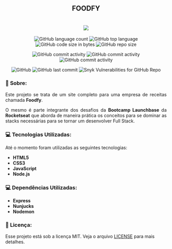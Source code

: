 <h2 align="center">FOODFY</h2>

<h1 align="center">
    <img src="https://images2.imgbox.com/a2/e1/atsdHP95_o.png" >
</h1>

<p align="center">
<img alt="GitHub language count" src="https://img.shields.io/github/languages/count/Dhi-Carvalho/Foodfy">
<img alt="GitHub top language" src="https://img.shields.io/github/languages/top/Dhi-Carvalho/Foodfy">
<img alt="GitHub code size in bytes" src="https://img.shields.io/github/languages/code-size/Dhi-Carvalho/Foodfy">
<img alt="GitHub repo size" src="https://img.shields.io/github/repo-size/Dhi-Carvalho/Foodfy">
</p>

<p align="center">
<img alt="GitHub commit activity" src="https://img.shields.io/github/commit-activity/y/Dhi-Carvalho/Foodfy">
<img alt="GitHub commit activity" src="https://img.shields.io/github/commit-activity/m/Dhi-Carvalho/Foodfy">
<img alt="GitHub commit activity" src="https://img.shields.io/github/commit-activity/w/Dhi-Carvalho/Foodfy">
</p>

<p align="center">
<img alt="GitHub" src="https://img.shields.io/github/license/Dhi-Carvalho/Foodfy">
<img alt="GitHub last commit" src="https://img.shields.io/github/last-commit/Dhi-Carvalho/Foodfy">
<img alt="Snyk Vulnerabilities for GitHub Repo" src="https://img.shields.io/snyk/vulnerabilities/github/Dhi-Carvalho/Foodfy">
</p>

### 📑 <b>Sobre:</b>
<p align="justify">Este projeto se trata de um site completo para uma empresa de receitas chamada <b>Foodfy</b>.</p>   
<p align="justify">O mesmo é parte integrante dos desafios da <b>Bootcamp Launchbase</b> da <b>Rocketseat</b> que aborda de maneira prática os conceitos para se dominar as stacks necessárias para se tornar um desenvolver Full Stack.</p>

### 💻 <b>Tecnologias Utilizadas:</b>
Até o momento foram utilizadas as seguintes tecnologias:

- **HTML5**
- **CSS3**
- **JavaScript**
- **Node.js**

### 💻 <b>Dependências Utilizadas:</b>

- **Express**
- **Nunjucks**
- **Nodemon**

###  📝 <b>Licença:</b>

Esse projeto está sob a licença MIT. Veja o arquivo [LICENSE](https://github.com/Dhi-Carvalho/Foodfy/blob/master/LICENSE.md) para mais detalhes.

